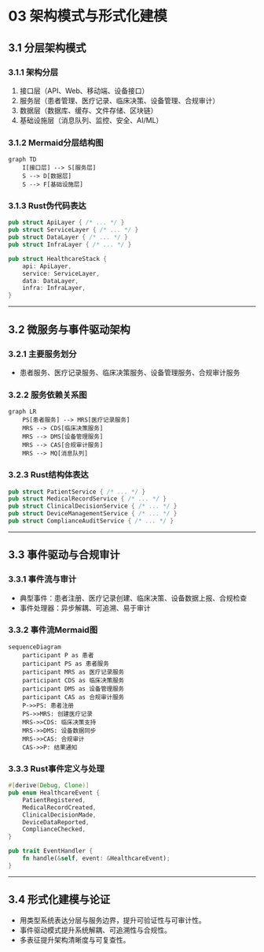 # 03 架构模式与形式化建模

## 3.1 分层架构模式

### 3.1.1 架构分层

1. 接口层（API、Web、移动端、设备接口）
2. 服务层（患者管理、医疗记录、临床决策、设备管理、合规审计）
3. 数据层（数据库、缓存、文件存储、区块链）
4. 基础设施层（消息队列、监控、安全、AI/ML）

### 3.1.2 Mermaid分层结构图

```mermaid
graph TD
    I[接口层] --> S[服务层]
    S --> D[数据层]
    S --> F[基础设施层]
```

### 3.1.3 Rust伪代码表达

```rust
pub struct ApiLayer { /* ... */ }
pub struct ServiceLayer { /* ... */ }
pub struct DataLayer { /* ... */ }
pub struct InfraLayer { /* ... */ }

pub struct HealthcareStack {
    api: ApiLayer,
    service: ServiceLayer,
    data: DataLayer,
    infra: InfraLayer,
}
```

---

## 3.2 微服务与事件驱动架构

### 3.2.1 主要服务划分

- 患者服务、医疗记录服务、临床决策服务、设备管理服务、合规审计服务

### 3.2.2 服务依赖关系图

```mermaid
graph LR
    PS[患者服务] --> MRS[医疗记录服务]
    MRS --> CDS[临床决策服务]
    MRS --> DMS[设备管理服务]
    MRS --> CAS[合规审计服务]
    MRS --> MQ[消息队列]
```

### 3.2.3 Rust结构体表达

```rust
pub struct PatientService { /* ... */ }
pub struct MedicalRecordService { /* ... */ }
pub struct ClinicalDecisionService { /* ... */ }
pub struct DeviceManagementService { /* ... */ }
pub struct ComplianceAuditService { /* ... */ }
```

---

## 3.3 事件驱动与合规审计

### 3.3.1 事件流与审计

- 典型事件：患者注册、医疗记录创建、临床决策、设备数据上报、合规检查
- 事件处理器：异步解耦、可追溯、易于审计

### 3.3.2 事件流Mermaid图

```mermaid
sequenceDiagram
    participant P as 患者
    participant PS as 患者服务
    participant MRS as 医疗记录服务
    participant CDS as 临床决策服务
    participant DMS as 设备管理服务
    participant CAS as 合规审计服务
    P->>PS: 患者注册
    PS->>MRS: 创建医疗记录
    MRS->>CDS: 临床决策支持
    MRS->>DMS: 设备数据同步
    MRS->>CAS: 合规审计
    CAS->>P: 结果通知
```

### 3.3.3 Rust事件定义与处理

```rust
#[derive(Debug, Clone)]
pub enum HealthcareEvent {
    PatientRegistered,
    MedicalRecordCreated,
    ClinicalDecisionMade,
    DeviceDataReported,
    ComplianceChecked,
}

pub trait EventHandler {
    fn handle(&self, event: &HealthcareEvent);
}
```

---

## 3.4 形式化建模与论证

- 用类型系统表达分层与服务边界，提升可验证性与可审计性。
- 事件驱动模式提升系统解耦、可追溯性与合规性。
- 多表征提升架构清晰度与可复查性。
